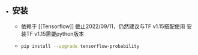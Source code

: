 - ## 安装
	- 依赖于 [[Tensorflow]]
	  截止2022/09/11，仍然建议与TF v1.15搭配使用
	  安装TF v1.15需要python版本
	- ```bash
	  pip install --upgrade tensorflow-probability
	  ```